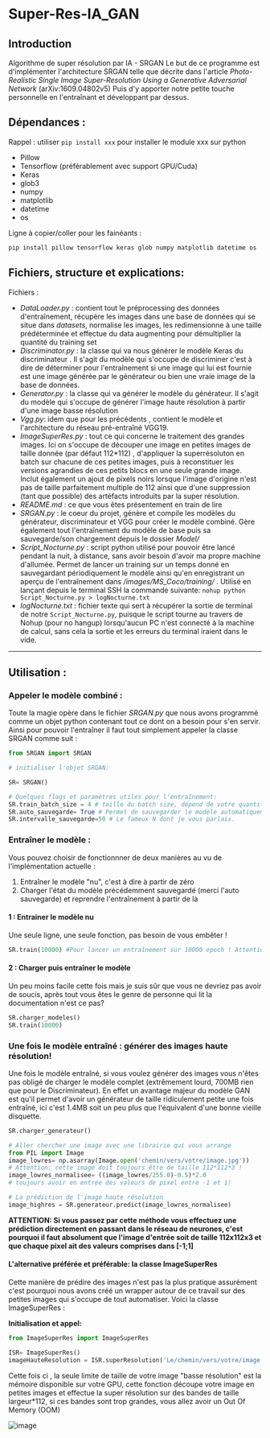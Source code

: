 # Super-Res-IA_GAN

## Introduction
Algorithme de super résolution par IA - SRGAN
Le but de ce programme est d'implémenter l'architecture SRGAN telle que décrite dans l'article _Photo-Realistic Single Image Super-Resolution Using a Generative Adversarial Network_ (arXiv:1609.04802v5) Puis d'y apporter notre petite touche personnelle en l'entraînant et développant par dessus.

## Dépendances : 
Rappel : utiliser `pip install xxx` pour installer le module xxx sur python
- Pillow
- Tensorflow (préférablement avec support GPU/Cuda)
- Keras
- glob3
- numpy
- matplotlib
- datetime
- os

Ligne à copier/coller pour les fainéants : 
```bash
pip install pillow tensorflow keras glob numpy matplotlib datetime os 
```

## Fichiers, structure et explications:

Fichiers : 
- _DataLoader.py_ : contient tout le préprocessing des données d'entraînement, récupère les images dans une base de données qui se situe dans _datasets_, normalise les images, les redimensionne à une taille prédéterminée et effectue du data augmenting pour démultiplier la quantité du training set
- _Discriminator.py_ : la classe qui va nous générer le modèle Keras du discriminateur . Il s'agit du modèle qui s'occupe de discriminer c'est à dire de déterminer pour l'entraînement si une image qui lui est fournie est une image générée par le générateur ou bien une vraie image de la base de données.
- _Generator.py_ : la classe qui va générer le modèle du générateur. Il s'agit du modèle qui s'occupe de générer l'image haute résolution à partir d'une image basse résolution
- _Vgg.py_: idem que pour les précédents , contient le modèle et l'architecture du réseau pré-entraîné VGG19.
- _ImageSuperRes.py_ : tout ce qui concerne le traitement des grandes images. Ici on s'occupe de découper une image en petites images de taille donnée (par défaut 112*112) , d'appliquer la superrésoluton en batch sur chacune de ces petites images, puis à reconstituer les versions agrandies de ces petits blocs en une seule grande image. Inclut également un ajout de pixels noirs lorsque l'image d'origine n'est pas de taille parfaitement multiple de 112 ainsi que d'une suppression (tant que possible) des artéfacts introduits par la super résolution.
- _README.md_ : ce que vous êtes présentement en train de lire
- _SRGAN.py_ : le coeur du projet, génère et compile les modèles du générateur, discriminateur et VGG pour créer le modèle combiné. Gère également tout l'entraînement du modèle de base puis sa sauvegarde/son chargement depuis le dossier _Model/_
- _Script_Nocturne.py_ : script python utilisé pour pouvoir être lancé pendant la nuit, à distance, sans avoir besoin d'avoir ma propre machine d'allumée. Permet de lancer un training sur un temps donné en sauvegardant périodiquement le modèle ainsi qu'en enregistrant un aperçu de l'entraînement dans _/images/MS_Coco/training/_ . Utilisé en lançant depuis le terminal SSH la commande suivante: ```nohup python Script_Nocturne.py > logNocturne.txt```
- _logNocturne.txt_ : fichier texte qui sert à récupérer la sortie de terminal de notre ```Script_Nocturne.py```, puisque le script tourne au travers de Nohup (pour no hangup) lorsqu'aucun PC n'est connecté à la machine de calcul, sans cela la sortie et les erreurs du terminal iraient dans le vide.

***

## Utilisation : 

### Appeler le modèle combiné : 

Toute la magie opère dans le fichier _SRGAN.py_ que nous avons programmé comme un objet python contenant tout ce dont on a besoin pour s'en servir.
Ainsi pour pouvoir l'entraîner il faut tout simplement appeler la classe SRGAN comme suit : 
```Python
from SRGAN import SRGAN

# initialiser l'objet SRGAN: 

SR= SRGAN()

# Quelques flags et paramètres utiles pour l'entraînement:
SR.train_batch_size = 4 # taille du batch size, dépend de votre quantité de VRAM , si out of memory, diminuer cette valeur
SR.auto_sauvegarde= True # Permet de sauvegarder le modèle automatiquement tous les N epoch
SR.intervalle_sauvegarde=50 # Le fameux N dont je vous parlais.

```

### Entraîner le modèle : 

Vous pouvez choisir de fonctionnner de deux manières au vu de l'implémentation actuelle : 
1. Entraîner le modèle "nu", c'est à dire à partir de zéro
2. Charger l'état du modèle précédemment sauvegardé (merci l'auto sauvegarde) et reprendre l'entraînement à partir de là 

#### 1 : Entrainer le modèle nu
Une seule ligne, une seule fonction, pas besoin de vous embêter ! 
```Python
SR.train(10000) #Pour lancer un entraînement sur 10000 epoch ! Attention c'est long
```

#### 2 : Charger puis entraîner le modèle
Un peu moins facile cette fois mais je suis sûr que vous ne devriez pas avoir de soucis, après tout vous êtes le genre de personne qui lit la documentation n'est ce pas?
```Python
SR.charger_modeles()
SR.train(10000)
```

### Une fois le modèle entraîné : générer des images haute résolution! 

Une fois le modèle entraîné, si vous voulez générer des images vous n'êtes pas obligé de charger le modèle complet (extrêmement lourd, 700MB rien que pour le Discriminateur). En effet un avantage majeur du modèle GAN est qu'il permet d'avoir un générateur de taille ridiculement petite une fois entraîné, ici c'est 1.4MB soit un peu plus que l'équivalent d'une bonne vieille disquette.

```Python
SR.charger_generateur()

# Aller chercher une image avec une librairie qui vous arrange
from PIL import Image
image_lowres= np.asarray(Image.open('chemin/vers/votre/image.jpg'))
# Attention: cette image doit toujours être de taille 112*112*3 ! 
image_lowres_normalisee= ((image_lowres/255.0)-0.5)*2.0 
# toujours avoir en entrée des valeurs de pixel entre -1 et 1!

# La prédiction de l'image haute résolution
image_highres = SR.generateur.predict(image_lowres_normalisee)
```

**ATTENTION: Si vous passez par cette méthode vous effectuez une prédiction directement en passant dans le réseau de neurones, c'est pourquoi il faut absolument que l'image d'entrée soit de taille 112x112x3 et que chaque pixel ait des valeurs comprises dans [-1;1]**

#### L'alternative préférée et préférable: la classe ImageSuperRes

Cette manière de prédire des images n'est pas la plus pratique assurément c'est pourquoi nous avons créé un wrapper autour de ce travail sur des petites images qui s'occupe de tout automatiser. Voici la classe ImageSuperRes : 

**Initialisation et appel:**

```Python
from ImageSuperRes import ImageSuperRes

ISR= ImageSuperRes()
imageHauteResolution = ISR.superResolution('Le/chemin/vers/votre/image.png')
```
Cette fois ci , la seule limite de taille de votre image "basse résolution" est la mémoire disponible sur votre GPU, cette fonction découpe votre image en petites images et effectue la super résolution sur des bandes de taille largeur*112, si ces bandes sont trop grandes, vous allez avoir un Out Of Memory (OOM)

![image](https://user-images.githubusercontent.com/7826562/113746102-3a618680-9706-11eb-9bc8-d1dff761e6b7.png)
